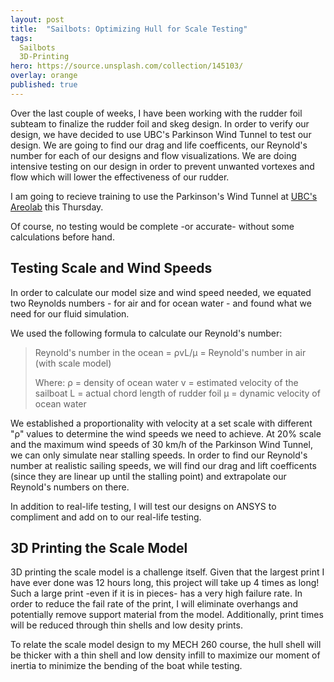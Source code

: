 ```yaml
---
layout: post
title:  "Sailbots: Optimizing Hull for Scale Testing"
tags:
  Sailbots
  3D-Printing
hero: https://source.unsplash.com/collection/145103/
overlay: orange
published: true
---
```


Over the last couple of weeks, I have been working with the rudder foil subteam to finalize the rudder foil and skeg design.  In order to verify our design, we have decided to use UBC's Parkinson Wind Tunnel to test our design. We are going to find our drag and life coefficents, our Reynold's number for each of our designs and flow visualizations. We are doing intensive testing on our design in order to prevent unwanted vortexes and flow which will lower the effectiveness of our rudder.  

I am going to recieve training to use the Parkinson's Wind Tunnel at [UBC's Areolab](http://mech.ubc.ca/aerolab/facilities/) this Thursday.  

Of course, no testing would be complete -or accurate- without some calculations before hand.

## Testing Scale and Wind Speeds
In order to calculate our model size and wind speed needed, we equated two Reynolds numbers - for air and for ocean water - and found what we need for our fluid simulation.  

We used the following formula to calculate our Reynold's number:

> Reynold's number in the ocean = ρvL/μ = Reynold's number in air (with scale model)
>
> Where:
> ρ = density of ocean water
> v = estimated velocity of the sailboat
> L = actual chord length of rudder foil
> μ = dynamic velocity of ocean water 

We established a proportionality with velocity at a set scale with different "ρ" values to determine the wind speeds we need to achieve. 
At 20% scale and the maximum wind speeds of 30 km/h of the Parkinson Wind Tunnel, we can only simulate near stalling speeds.  In order to find our Reynold's number at realistic sailing speeds, we will find our drag and lift coefficents (since they are linear up until the stalling point) and extrapolate our Reynold's numbers on there.  

In addition to real-life testing, I will test our designs on ANSYS to compliment and add on to our real-life testing.  

## 3D Printing the Scale Model

3D printing the scale model is a challenge itself.  Given that the largest print I have ever done was 12 hours long, this project will take up 4 times as long! Such a large print -even if it is in pieces- has a very high failure rate.  In order to reduce the fail rate of the print, I will eliminate overhangs and potentially remove support material from the model. Additionally, print times will be reduced through thin shells and low desity prints.  

To relate the scale model design to my MECH 260 course, the hull shell will be thicker with a thin shell and low density infill to maximize our moment of inertia to minimize the bending of the boat while testing.  


